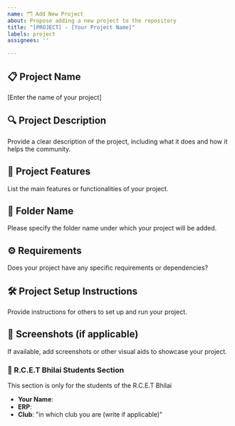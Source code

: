 ```yaml
---
name: 🗂️ Add New Project
about: Propose adding a new project to the repository
title: "[PROJECT] - [Your Project Name]"
labels: project
assignees: ''

---
```


## 📋 Project Name
[Enter the name of your project]

## 🔍 Project Description
Provide a clear description of the project, including what it does and how it helps the community.

## 🚀 Project Features
List the main features or functionalities of your project.

## 📂 Folder Name
Please specify the folder name under which your project will be added.

## ⚙️ Requirements
Does your project have any specific requirements or dependencies?

## 🛠️ Project Setup Instructions
Provide instructions for others to set up and run your project.

## 🌟 Screenshots (if applicable)
If available, add screenshots or other visual aids to showcase your project.


### 🏫 R.C.E.T Bhilai Students Section

This section is only for the students of the R.C.E.T Bhilai

- **Your Name**: 
- **ERP**: 
- **Club**: "in which club you are (write if applicable)"